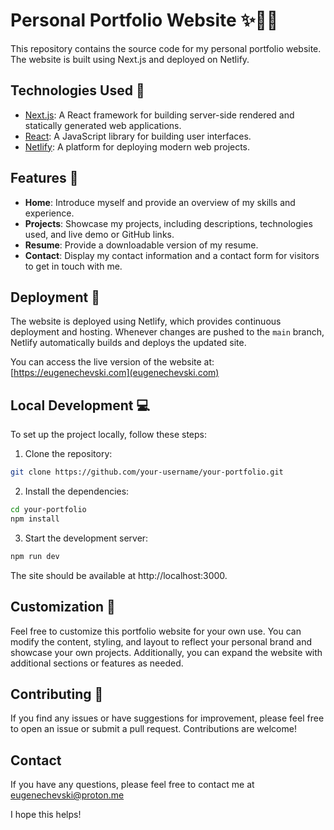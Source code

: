 # Personal Portfolio Website ✨👩‍💻

This repository contains the source code for my personal portfolio website. The website is built using Next.js and deployed on Netlify.

## Technologies Used 🚀

- [Next.js](https://nextjs.org): A React framework for building server-side rendered and statically generated web applications.
- [React](https://reactjs.org): A JavaScript library for building user interfaces.
- [Netlify](https://www.netlify.com): A platform for deploying modern web projects.

## Features 🌟

- **Home**: Introduce myself and provide an overview of my skills and experience.
- **Projects**: Showcase my projects, including descriptions, technologies used, and live demo or GitHub links.
- **Resume**: Provide a downloadable version of my resume.
- **Contact**: Display my contact information and a contact form for visitors to get in touch with me.

## Deployment 🚀

The website is deployed using Netlify, which provides continuous deployment and hosting. Whenever changes are pushed to the `main` branch, Netlify automatically builds and deploys the updated site.

You can access the live version of the website at: [https://eugenechevski.com](eugenechevski.com)

## Local Development 💻

To set up the project locally, follow these steps:

1. Clone the repository:
```bash
git clone https://github.com/your-username/your-portfolio.git
```
2. Install the dependencies:
```bash
cd your-portfolio
npm install
```
3. Start the development server:
```bash
npm run dev
```
The site should be available at http://localhost:3000.

## Customization 🎨

Feel free to customize this portfolio website for your own use. You can modify the content, styling, and layout to reflect your personal brand and showcase your own projects. Additionally, you can expand the website with additional sections or features as needed.

## Contributing 🤝

If you find any issues or have suggestions for improvement, please feel free to open an issue or submit a pull request. Contributions are welcome!

## Contact

If you have any questions, please feel free to contact me at eugenechevski@proton.me

I hope this helps!